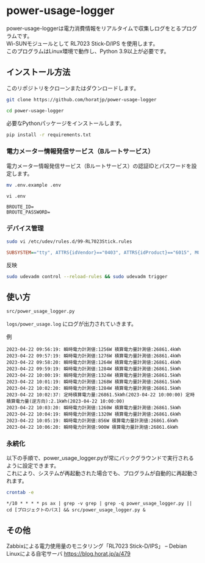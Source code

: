 # power-usage-logger

power-usage-loggerは電力消費情報をリアルタイムで収集しログをとるプログラムです。  
Wi-SUNモジュールとして RL7023 Stick-D/IPS を使用します。  
このプログラムはLinux環境で動作し、Python 3.9以上が必要です。  


## インストール方法

このリポジトリをクローンまたはダウンロードします。

```bash
git clone https://github.com/horatjp/power-usage-logger
```

```bash
cd power-usage-logger
```

必要なPythonパッケージをインストールします。

```bash
pip install -r requirements.txt
```

### 電力メーター情報発信サービス（Bルートサービス）

電力メーター情報発信サービス（Bルートサービス）の認証IDとパスワードを設定します。

```bash
mv .env.example .env
```

`vi .env`
```ini.:.env
BROUTE_ID=
BROUTE_PASSWORD=
```

### デバイス管理

```bash
sudo vi /etc/udev/rules.d/99-RL7023Stick.rules
```

```ini
SUBSYSTEM=="tty", ATTRS{idVendor}=="0403", ATTRS{idProduct}=="6015", MODE="0666", SYMLINK+="RL7023Stick"
```

反映

```bash
sudo udevadm control --reload-rules && sudo udevadm trigger
```


## 使い方

```bash
src/power_usage_logger.py
```

`logs/power_usage.log` にログが出力されていきます。

例
```
2023-04-22 09:56:19: 瞬時電力計測値:1256W 積算電力量計測値:26861.4kWh
2023-04-22 09:57:19: 瞬時電力計測値:1276W 積算電力量計測値:26861.4kWh
2023-04-22 09:58:20: 瞬時電力計測値:1264W 積算電力量計測値:26861.4kWh
2023-04-22 09:59:19: 瞬時電力計測値:1284W 積算電力量計測値:26861.5kWh
2023-04-22 10:00:19: 瞬時電力計測値:1324W 積算電力量計測値:26861.5kWh
2023-04-22 10:01:19: 瞬時電力計測値:1268W 積算電力量計測値:26861.5kWh
2023-04-22 10:02:20: 瞬時電力計測値:1284W 積算電力量計測値:26861.5kWh
2023-04-22 10:02:37: 定時積算電力量:26861.5kWh(2023-04-22 10:00:00) 定時積算電力量(逆方向):2.1kWh(2023-04-22 10:00:00)
2023-04-22 10:03:20: 瞬時電力計測値:1260W 積算電力量計測値:26861.5kWh
2023-04-22 10:04:19: 瞬時電力計測値:1320W 積算電力量計測値:26861.6kWh
2023-04-22 10:05:19: 瞬時電力計測値:856W 積算電力量計測値:26861.6kWh
2023-04-22 10:06:20: 瞬時電力計測値:900W 積算電力量計測値:26861.6kWh
```


### 永続化

以下の手順で、power_usage_logger.pyが常にバックグラウンドで実行されるように設定できます。  
これにより、システムが再起動された場合でも、プログラムが自動的に再起動されます。

```bash
crontab -e
```

```
*/10 * * * * ps ax | grep -v grep | grep -q power_usage_logger.py || cd [プロジェクトのパス] && src/power_usage_logger.py &
```

## その他

Zabbixによる電力使用量のモニタリング「RL7023 Stick-D/IPS」 – Debian Linuxによる自宅サーバ
https://blog.horat.jp/a/479
